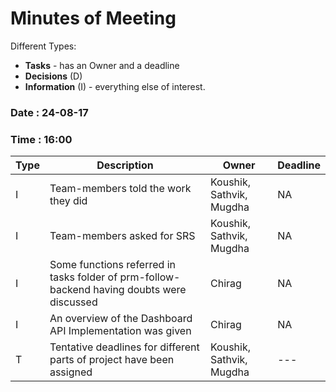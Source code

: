 # Minutes of Meeting

Different Types:
* **Tasks** - has an Owner and a deadline
* **Decisions** (D)
* **Information** (I) - everything else of interest.
 
### Date : 24-08-17
### Time : 16:00

Type | Description | Owner | Deadline
---- | ---- | ---- | ----
I | Team-members told the work they did | Koushik, Sathvik, Mugdha | NA
I | Team-members asked for SRS | Koushik, Sathvik, Mugdha | NA
I | Some functions referred in tasks folder of prm-follow-backend having doubts were discussed | Chirag | NA
I | An overview of the Dashboard API Implementation was given | Chirag | NA
T | Tentative deadlines for different parts of project have been assigned | Koushik, Sathvik, Mugdha | ---

